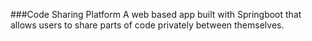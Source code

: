 ###Code Sharing Platform
A web based app built with Springboot that allows users
to share parts of code privately between themselves.

